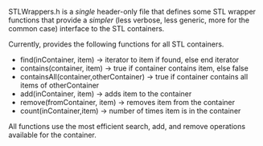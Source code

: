 STLWrappers.h is a *single* header-only file that defines some STL wrapper functions that provide a *simpler* (less verbose, less generic, more for the common case) interface to the STL containers.

Currently, provides the following functions for all STL containers.
- find(inContainer, item) -> iterator to item if found, else end iterator
- contains(container, item) -> true if container contains item, else false
- containsAll(container,otherContainer) -> true if container contains all items of otherContainer
- add(inContainer, item) -> adds item to the container
- remove(fromContainer, item) -> removes item from the container
- count(inContainer,item) -> number of times item is in the container

All functions use the most efficient search, add, and remove operations available for the container.